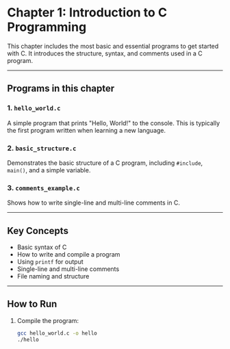 # Chapter 1: Introduction to C Programming

This chapter includes the most basic and essential programs to get started with C. It introduces the structure, syntax, and comments used in a C program.

---

## Programs in this chapter

### 1. `hello_world.c`
A simple program that prints "Hello, World!" to the console. This is typically the first program written when learning a new language.

### 2. `basic_structure.c`
Demonstrates the basic structure of a C program, including `#include`, `main()`, and a simple variable.

### 3. `comments_example.c`
Shows how to write single-line and multi-line comments in C.

---

##  Key Concepts
- Basic syntax of C
- How to write and compile a program
- Using `printf` for output
- Single-line and multi-line comments
- File naming and structure

---

##  How to Run
1. Compile the program:
   ```bash
   gcc hello_world.c -o hello
   ./hello
